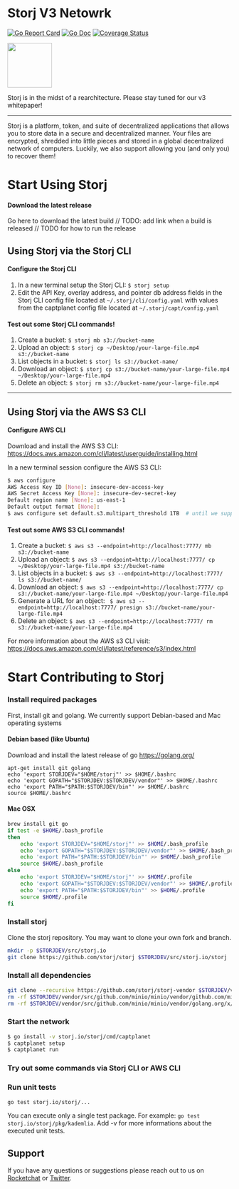 # Storj V3 Netowrk

[![Go Report Card](https://goreportcard.com/badge/github.com/storj/storj)](https://goreportcard.com/report/github.com/storj/storj)
[![Go Doc](https://img.shields.io/badge/godoc-reference-blue.svg?style=flat-square)](http://godoc.org/github.com/storj/storj)
[![Coverage Status](https://coveralls.io/repos/github/storj/storj/badge.svg?branch=master)](https://coveralls.io/github/storj/storj?branch=master)

<img src="https://github.com/storj/storj/raw/master/logo/logo.png" width="100">

Storj is in the midst of a rearchitecture. Please stay tuned for our v3 whitepaper!

----

Storj is a platform, token, and suite of decentralized applications that allows you to store data in a secure and decentralized manner. Your files are encrypted, shredded into little pieces and stored in a global decentralized network of computers. Luckily, we also support allowing you (and only you) to recover them!


# Start Using Storj


#### Download the latest release

Go here to download the latest build
// TODO: add link when a build is released
// TODO for how to run the release

## Using Storj via the Storj CLI

#### Configure the Storj CLI
1) In a new terminal setup the Storj CLI: ```$ storj setup```
2) Edit the API Key, overlay address, and pointer db address fields in the Storj CLI config file located at ```~/.storj/cli/config.yaml``` with values from the captplanet config file located at ```~/.storj/capt/config.yaml```

#### Test out some Storj CLI commands!

1) Create a bucket: ```$ storj mb s3://bucket-name```
2) Upload an object: ```$ storj cp ~/Desktop/your-large-file.mp4 s3://bucket-name```
3) List objects in a bucket: ```$ storj ls s3://bucket-name/ ```
4) Download an object: ```$ storj cp s3://bucket-name/your-large-file.mp4 ~/Desktop/your-large-file.mp4```
6) Delete an object: ```$ storj rm s3://bucket-name/your-large-file.mp4```

---

## Using Storj via the AWS S3 CLI

#### Configure AWS CLI

Download and install the AWS S3 CLI: https://docs.aws.amazon.com/cli/latest/userguide/installing.html

In a new terminal session configure the AWS S3 CLI:
```bash
$ aws configure
AWS Access Key ID [None]: insecure-dev-access-key
AWS Secret Access Key [None]: insecure-dev-secret-key
Default region name [None]: us-east-1
Default output format [None]: 
$ aws configure set default.s3.multipart_threshold 1TB  # until we support multipart
```

#### Test out some AWS S3 CLI commands! 

1) Create a bucket: ```$ aws s3 --endpoint=http://localhost:7777/ mb s3://bucket-name```
2) Upload an object: ```$ aws s3 --endpoint=http://localhost:7777/ cp ~/Desktop/your-large-file.mp4 s3://bucket-name```
3) List objects in a bucket: ```$ aws s3 --endpoint=http://localhost:7777/ ls s3://bucket-name/ ```
4) Download an object: ```$ aws s3 --endpoint=http://localhost:7777/ cp s3://bucket-name/your-large-file.mp4 ~/Desktop/your-large-file.mp4```
5) Generate a URL for an object: ``` $ aws s3 --endpoint=http://localhost:7777/ presign s3://bucket-name/your-large-file.mp4```
6) Delete an object: ```$ aws s3 --endpoint=http://localhost:7777/ rm s3://bucket-name/your-large-file.mp4```

For more information about the AWS s3 CLI visit: https://docs.aws.amazon.com/cli/latest/reference/s3/index.html


# Start Contributing to Storj

### Install required packages

First, install git and golang. We currently support Debian-based and Mac operating systems

#### Debian based (like Ubuntu)

Download and install the latest release of go https://golang.org/

```
apt-get install git golang
echo 'export STORJDEV="$HOME/storj"' >> $HOME/.bashrc
echo 'export GOPATH="$STORJDEV:$STORJDEV/vendor"' >> $HOME/.bashrc
echo 'export PATH="$PATH:$STORJDEV/bin"' >> $HOME/.bashrc
source $HOME/.bashrc
```

#### Mac OSX

```bash
brew install git go
if test -e $HOME/.bash_profile
then
	echo 'export STORJDEV="$HOME/storj"' >> $HOME/.bash_profile
	echo 'export GOPATH="$STORJDEV:$STORJDEV/vendor"' >> $HOME/.bash_profile
	echo 'export PATH="$PATH:$STORJDEV/bin"' >> $HOME/.bash_profile
	source $HOME/.bash_profile
else
	echo 'export STORJDEV="$HOME/storj"' >> $HOME/.profile
	echo 'export GOPATH="$STORJDEV:$STORJDEV/vendor"' >> $HOME/.profile
	echo 'export PATH="$PATH:$STORJDEV/bin"' >> $HOME/.profile
	source $HOME/.profile
fi
```

### Install storj

Clone the storj repository. You may want to clone your own fork and branch.

```bash
mkdir -p $STORJDEV/src/storj.io
git clone https://github.com/storj/storj $STORJDEV/src/storj.io/storj
```

### Install all dependencies

```bash
git clone --recursive https://github.com/storj/storj-vendor $STORJDEV/vendor
rm -rf $STORJDEV/vendor/src/github.com/minio/minio/vendor/github.com/minio/cli
rm -rf $STORJDEV/vendor/src/github.com/minio/minio/vendor/golang.org/x/net/trace
```

### Start the network

```bash
$ go install -v storj.io/storj/cmd/captplanet
$ captplanet setup
$ captplanet run
```

### Try out some commands via Storj CLI or AWS CLI

### Run unit tests

```bash
go test storj.io/storj/...
```

You can execute only a single test package. For example: `go test storj.io/storj/pkg/kademlia`. Add -v for more informations about the executed unit tests.

## Support

If you have any questions or suggestions please reach out to us on [Rocketchat](https://community.storj.io/) or [Twitter](https://twitter.com/storjproject).


